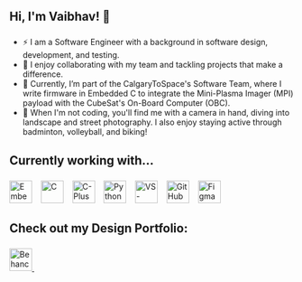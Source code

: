 ## Hi, I'm Vaibhav! 👋

###
- ⚡ I am a Software Engineer with a background in software design, development, and testing.
- 🚀 I enjoy collaborating with my team and tackling projects that make a difference.
- 🔭 Currently, I’m part of the CalgaryToSpace's Software Team, where I write firmware in Embedded C to integrate the Mini-Plasma Imager (MPI) payload with the CubeSat's On-Board Computer (OBC).
- 📸 When I'm not coding, you'll find me with a camera in hand, diving into landscape and street photography. I also enjoy staying active through badminton, volleyball, and biking!
###
<h2 align="left">Currently working with...</h2>

###

<p align="left">
  <img src="https://cdn.jsdelivr.net/gh/devicons/devicon/icons/embeddedc/embeddedc-original.svg" width="40" height="40" alt="Embedded C" />&nbsp;&nbsp;&nbsp;
  <img src="https://cdn.jsdelivr.net/gh/devicons/devicon/icons/c/c-original.svg" width="40" height="40" alt="C" />&nbsp;&nbsp;&nbsp;
  <img src="https://cdn.jsdelivr.net/gh/devicons/devicon/icons/cplusplus/cplusplus-original.svg" width="40" height="40" alt="C-PlusPlus" />&nbsp;&nbsp;&nbsp;
  <img src="https://cdn.jsdelivr.net/gh/devicons/devicon/icons/python/python-original.svg" width="40" height="40" alt="Python" />&nbsp;&nbsp;&nbsp;
  <img src="https://cdn.jsdelivr.net/gh/devicons/devicon/icons/vscode/vscode-original.svg" width="40" height="40" alt="VS-Code" />&nbsp;&nbsp;&nbsp;
  <img src="https://cdn.jsdelivr.net/gh/devicons/devicon/icons/github/github-original.svg" width="40" height="40" alt="GitHub" />&nbsp;&nbsp;&nbsp;
  <img src="https://static.figma.com/app/icon/1/favicon.svg" width="40" height="40" alt="Figma" />&nbsp;&nbsp;&nbsp;
</p>

###
<h2 align="left">Check out my Design Portfolio:</h2>

###
<a href="https://www.behance.net/chromaticpixels">
  <img src="https://www.adobe.com/cc-shared/assets/img/product-icons/svg/behance.svg" width="40" height="40" alt="Behance"/>
</a>
<img width="40" />
